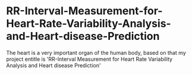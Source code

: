 # RR-Interval-Measurement-for-Heart-Rate-Variability-Analysis-and-Heart-disease-Prediction
The heart is a very important organ of the human body, based on that  my project entitle is 'RR-Interval Measurement for Heart Rate Variability Analysis and Heart disease Prediction'
